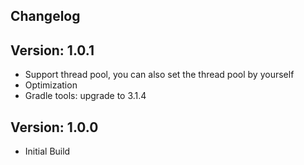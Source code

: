 Changelog
--------------------------------

Version: 1.0.1
--------------------------------
- Support thread pool, you can also set the thread pool by yourself
- Optimization
- Gradle tools: upgrade to 3.1.4

Version: 1.0.0
--------------------------------
- Initial Build